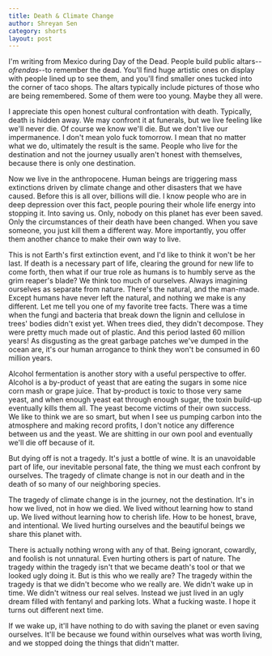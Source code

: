 ```yaml
---
title: Death & Climate Change
author: Shreyan Sen
category: shorts
layout: post
---
```


I'm writing from Mexico during Day of the Dead. People build public altars--*ofrendas*--to remember the dead. You'll find huge artistic ones on display with people lined up to see them, and you'll find smaller ones tucked into the corner of taco shops. The altars typically include pictures of those who are being remembered. Some of them were too young. Maybe they all were.

I appreciate this open honest cultural confrontation with death. Typically, death is hidden away. We may confront it at funerals, but we live feeling like we'll never die. Of course we know we'll die. But we don't live our impermanence. I don't mean yolo fuck tomorrow. I mean that no matter what we do, ultimately the result is the same. People who live for the destination and not the journey usually aren't honest with themselves, because there is only one destination.

Now we live in the anthropocene. Human beings are triggering mass extinctions driven by climate change and other disasters that we have caused. Before this is all over, billions will die. I know people who are in deep depression over this fact, people pouring their whole life energy into stopping it. Into saving us. Only, nobody on this planet has ever been saved. Only the circumstances of their death have been changed. When you save someone, you just kill them a different way. More importantly, you offer them another chance to make their own way to live.

This is not Earth's first extinction event, and I'd like to think it won't be her last. If death is a necessary part of life, clearing the ground for new life to come forth, then what if our true role as humans is to humbly serve as the grim reaper's blade? We think too much of ourselves. Always imagining ourselves as separate from nature. There's the natural, and the man-made. Except humans have never left the natural, and nothing we make is any different. Let me tell you one of my favorite tree facts. There was a time when the fungi and bacteria that break down the lignin and cellulose in trees' bodies didn't exist yet. When trees died, they didn't decompose. They were pretty much made out of plastic. And this period lasted 60 million years! As disgusting as the great garbage patches we've dumped in the ocean are, it's our human arrogance to think they won't be consumed in 60 million years.

Alcohol fermentation is another story with a useful perspective to offer. Alcohol is a by-product of yeast that are eating the sugars in some nice corn mash or grape juice. That by-product is toxic to those very same yeast, and when enough yeast eat through enough sugar, the toxin build-up eventually kills them all. The yeast become victims of their own success. We like to think we are so smart, but when I see us pumping carbon into the atmosphere and making record profits, I don't notice any difference between us and the yeast. We are shitting in our own pool and eventually we'll die off because of it.

But dying off is not a tragedy. It's just a bottle of wine. It is an unavoidable part of life, our inevitable personal fate, the thing we must each confront by ourselves. The tragedy of climate change is not in our death and in the death of so many of our neighboring species.

The tragedy of climate change is in the journey, not the destination. It's in how we lived, not in how we died. We lived without learning how to stand up. We lived without learning how to cherish life. How to be honest, brave, and intentional. We lived hurting ourselves and the beautiful beings we share this planet with.

There is actually nothing wrong with any of that. Being ignorant, cowardly, and foolish is not unnatural. Even hurting others is part of nature. The tragedy within the tragedy isn't that we became death's tool or that we looked ugly doing it. But is this who we really are? The tragedy within the tragedy is that we didn't become who we really are. We didn't wake up in time. We didn't witness our real selves. Instead we just lived in an ugly dream filled with fentanyl and parking lots. What a fucking waste. I hope it turns out different next time.

If we wake up, it'll have nothing to do with saving the planet or even saving ourselves. It'll be because we found within ourselves what was worth living, and we stopped doing the things that didn't matter.
